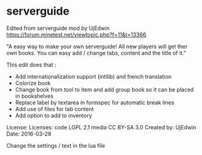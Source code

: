 # serverguide


Edited from serverguide mod by UjEdwin
https://forum.minetest.net/viewtopic.php?f=11&t=13366

"A easy way to make your own serverguide!
All new players will get ther own books.
You can easy add / change tabs, content and the title of it."

This edit does that :
- Add internationalization support (intllib) and french translation 
- Colorize book
- Change book from tool to item and add group book so it can be placed in bookshelves
- Replace label by textarea in formspec for automatic break lines
- Add use of files for tab content 
- Add option to add to inventory

License: Licenses: code LGPL 2.1 media CC BY-SA 3.0
Created by: UjEdwin
Date: 2016-03-28

Change the settings / text in the lua file
